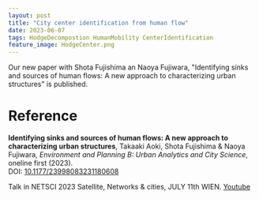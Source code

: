 ```yaml
---
layout: post
title: "City center identification from human flow"
date: 2023-06-07
tags: HodgeDecompostion HumanMobility CenterIdentification
feature_image: HodgeCenter.png
---
```


Our new paper with Shota Fujishima an Naoya Fujiwara, "Identifying sinks and sources of human flows: A new approach to characterizing urban structures" is published.

# Reference

<strong>Identifying sinks and sources of human flows: A new approach to characterizing urban structures</strong>, <span id='me'>Takaaki Aoki</span>, Shota Fujishima &amp; Naoya Fujiwara, <em>Environment and Planning B: Urban Analytics and City Science</em>, oneline first (2023).<br>
DOI: [10.1177/23998083231180608](https://doi.org/10.1177/23998083231180608)


Talk in NETSCI 2023 Satellite, Networks & cities, JULY 11th WIEN. [Youtube](https://youtu.be/sW4vYMbJZi8)